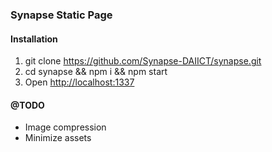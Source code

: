 ### Synapse Static Page

#### Installation

1. git clone https://github.com/Synapse-DAIICT/synapse.git
2. cd synapse && npm i && npm start
3. Open [http://localhost:1337](http://localhost:1337)

#### @TODO
- Image compression
- Minimize assets
